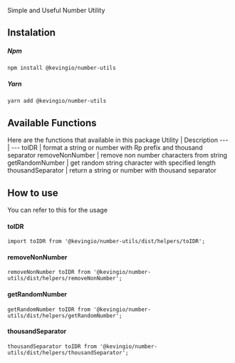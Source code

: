 Simple and Useful Number Utility

## Instalation
##### Npm
`npm install @kevingio/number-utils`
##### Yarn
`yarn add @kevingio/number-utils`

## Available Functions

Here are the functions that available in this package
Utility | Description 
--- | --- 
toIDR | format a string or number with Rp prefix and thousand separator 
removeNonNumber | remove non number characters from string
getRandomNumber | get random string character with specified length
thousandSeparator | return a string or number with thousand separator


## How to use
You can refer to this for the usage
#### toIDR

```
import toIDR from '@kevingio/number-utils/dist/helpers/toIDR';
```

#### removeNonNumber
```
removeNonNumber toIDR from '@kevingio/number-utils/dist/helpers/removeNonNumber';
```

#### getRandomNumber
```
getRandomNumber toIDR from '@kevingio/number-utils/dist/helpers/getRandomNumber';
```

#### thousandSeparator
```
thousandSeparator toIDR from '@kevingio/number-utils/dist/helpers/thousandSeparator';
```